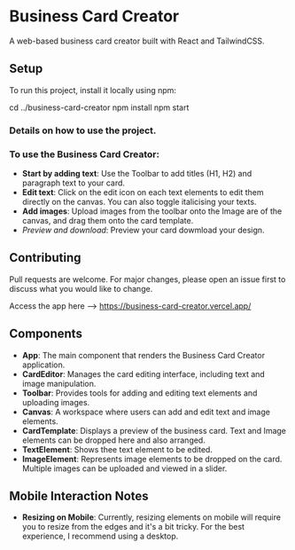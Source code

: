 # Business Card Creator

A web-based business card creator built with React and TailwindCSS.

## Setup

To run this project, install it locally using npm:

cd ../business-card-creator
npm install
npm start

### Details on how to use the project.

### To use the Business Card Creator:

- **Start by adding text**: Use the Toolbar to add titles (H1, H2) and paragraph text to your card.
- **Edit text**: Click on the edit icon on each text elements to edit them directly on the canvas. You can also toggle italicising your texts.
- **Add images**: Upload images from the toolbar onto the Image are of the canvas, and drag them onto the card template.
- *Preview and download*: Preview your card dowmload your design.

## Contributing

Pull requests are welcome. For major changes, please open an issue first to discuss what you would like to change.

Access the app here --> https://business-card-creator.vercel.app/

## Components

- **App**: The main component that renders the Business Card Creator application.
- **CardEditor**: Manages the card editing interface, including text and image manipulation.
- **Toolbar**: Provides tools for adding and editing text elements and uploading images.
- **Canvas**: A workspace where users can add and edit text and image elements.
- **CardTemplate**: Displays a preview of the business card. Text and Image elements can be dropped here and also arranged.
- **TextElement**: Shows thee text element to be edited.
- **ImageElement**: Represents image elements to be dropped on the card. Multiple images can be uploaded and viewed in a slider.


## Mobile Interaction Notes

- **Resizing on Mobile**: Currently, resizing elements on mobile will require you to resize from the edges and it's a bit tricky. For the best experience, I recommend using a desktop.